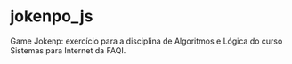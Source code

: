 # jokenpo_js
Game Jokenp: exercício para a disciplina de Algoritmos e Lógica do curso Sistemas para Internet da FAQI.
